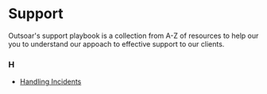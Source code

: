 # Support

Outsoar's support playbook is a collection from A-Z of resources to help our you to understand our appoach to effective support to our clients.

### H

- [Handling Incidents](handling-incidents.md)
